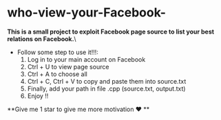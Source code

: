 # who-view-your-Facebook-
**This is a small project to exploit Facebook page source to list your best relations on Facebook.**\

+ Follow some step to use it!!!:
  1. Log in to your main account on Facebook
  2. Ctrl + U to view page source
  3. Ctrl + A to choose all
  4. Ctrl + C, Ctrl + V to copy and paste them into source.txt
  5. Finally, add your path in file .cpp (source.txt, output.txt)
  6. Enjoy !!

**Give me 1 star to give me more motivation ❤ **
